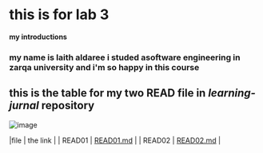 # this is for lab 3

**my introductions**

### my name is laith aldaree i studed asoftware engineering in zarqa university and i'm so happy in this course 

## this is the table for my two **READ** file in ***learning-jurnal*** repository

![image](https://avatars0.githubusercontent.com/u/38500521?s=96&v=4)

|file | the link |
| READ01 | [READ01.md](https://laith-2020.github.io/learning-jurnal/READ01) |
| READ02 | [READ02.md](https://laith-2020.github.io/learning-jurnal/READ02) |